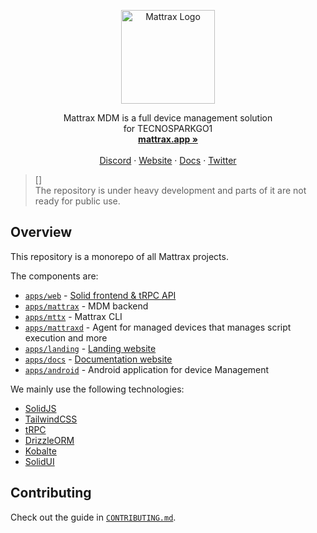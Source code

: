 <p align="center">
  <p align="center">
   <img width="150" height="150" src="apps/landing/src/assets/logo-rounded.png" alt="Mattrax Logo">
  </p>
	<p align="center">
    Mattrax MDM is a full device management solution <br /> for TECNOSPARKGO1
    <br />
    <a href="https://mattrax.app"><strong>mattrax.app »</strong></a>
    <br />
    <br />
    <a href="https://discord.gg/WPBHmDSfAn">Discord</a>
    ·
    <a href="https://mattrax.app">Website</a>
     ·
    <a href="https://docs.mattrax.app">Docs</a>
    ·
    <a href="https://google.com/mattraxapp">Twitter</a>
  </p>
</p>

> []  
> The repository is under heavy development and parts of it are not ready for public use.

## Overview

This repository is a monorepo of all Mattrax projects.

The components are:
 - [`apps/web`](apps/web) - [Solid frontend & tRPC API](https://cloud.mattrax.app)
 - [`apps/mattrax`](apps/mattrax) - MDM backend
 - [`apps/mttx`](apps/mttx) - Mattrax CLI
 - [`apps/mattraxd`](apps/mattraxd) - Agent for managed devices that manages script execution and more
 - [`apps/landing`](apps/landing) - [Landing website](https://mattrax.app)
 - [`apps/docs`](apps/docs) - [Documentation website](https://docs.mattrax.app)
 - [`apps/android`](apps/android) - Android application for device Management 

We mainly use the following technologies:
 - [SolidJS](https://www.solidjs.com)
 - [TailwindCSS](https://tailwindcss.com)
 - [tRPC](https://trpc.io)
 - [DrizzleORM](https://orm.drizzle.team)
 - [Kobalte](https://kobalte.dev)
 - [SolidUI](https://www.solid-ui.com)

## Contributing

Check out the guide in [`CONTRIBUTING.md`](CONTRIBUTING.md).
